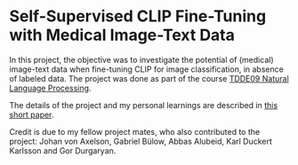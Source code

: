 # Self-Supervised CLIP Fine-Tuning with Medical Image-Text Data

In this project, the objective was to investigate the potential of (medical) image-text data when fine-tuning CLIP for image classification, in absence of labeled data. The project was done as part of the course [TDDE09 Natural Language Processing](https://liu-nlp.ai/tdde09/).

The details of the project and my personal learnings are described in [this short paper](paper.pdf).

Credit is due to my fellow project mates, who also contributed to the project: Johan von Axelson, Gabriel Bülow, Abbas Alubeid, Karl Duckert Karlsson and Gor Durgaryan.
